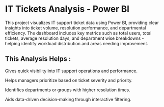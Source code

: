 # IT Tickets Analysis - Power BI
This project visualizes IT support ticket data using Power BI, providing clear insights into ticket volume, resolution performance, and departmental efficiency.
The dashboard includes key metrics such as total users, total tickets, average resolution days, and department wise breakdowns - helping identify workload distribution and areas needing improvement.

## This Analysis Helps :

Gives quick visibility into IT support operations and performance.

Helps managers prioritize based on ticket severity and priority.

Identifies departments or groups with higher resolution times.

Aids data-driven decision-making through interactive filtering.
